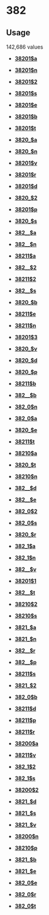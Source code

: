 # 382

## Usage

142,686 values

-   **[38201$a](../../tags/382/38201a-1.md)**  

-   **[38201$n](../../tags/382/38201n-2.md)**  

-   **[38201$2](../../tags/382/382012-3.md)**  

-   **[38201$s](../../tags/382/38201s-4.md)**  

-   **[38201$e](../../tags/382/38201e-5.md)**  

-   **[38201$b](../../tags/382/38201b-6.md)**  

-   **[38201$t](../../tags/382/38201t-7.md)**  

-   **[3820\_$a](../../tags/382/3820_a-8.md)**  

-   **[3820\_$n](../../tags/382/3820_n-9.md)**  

-   **[38201$v](../../tags/382/38201v-10.md)**  

-   **[38201$r](../../tags/382/38201r-11.md)**  

-   **[38201$d](../../tags/382/38201d-12.md)**  

-   **[3820\_$2](../../tags/382/3820_2-13.md)**  

-   **[38201$p](../../tags/382/38201p-14.md)**  

-   **[3820\_$s](../../tags/382/3820_s-15.md)**  

-   **[382\_\_$a](../../tags/382/382__a-16.md)**  

-   **[382\_\_$n](../../tags/382/382__n-17.md)**  

-   **[38211$a](../../tags/382/38211a-18.md)**  

-   **[382\_\_$2](../../tags/382/382__2-19.md)**  

-   **[38211$2](../../tags/382/382112-20.md)**  

-   **[382\_\_$s](../../tags/382/382__s-21.md)**  

-   **[3820\_$b](../../tags/382/3820_b-22.md)**  

-   **[38211$e](../../tags/382/38211e-23.md)**  

-   **[38211$n](../../tags/382/38211n-24.md)**  

-   **[38201$3](../../tags/382/382013-25.md)**  

-   **[3820\_$v](../../tags/382/3820_v-26.md)**  

-   **[3820\_$d](../../tags/382/3820_d-27.md)**  

-   **[3820\_$p](../../tags/382/3820_p-28.md)**  

-   **[38211$b](../../tags/382/38211b-29.md)**  

-   **[382\_\_$b](../../tags/382/382__b-30.md)**  

-   **[382\_0$n](../../tags/382/382_0n-31.md)**  

-   **[382\_0$a](../../tags/382/382_0a-32.md)**  

-   **[3820\_$e](../../tags/382/3820_e-33.md)**  

-   **[38211$t](../../tags/382/38211t-34.md)**  

-   **[38210$a](../../tags/382/38210a-35.md)**  

-   **[3820\_$t](../../tags/382/3820_t-36.md)**  

-   **[38210$n](../../tags/382/38210n-37.md)**  

-   **[382\_\_$d](../../tags/382/382__d-38.md)**  

-   **[382\_\_$e](../../tags/382/382__e-39.md)**  

-   **[382\_0$2](../../tags/382/382_02-40.md)**  

-   **[382\_0$s](../../tags/382/382_0s-41.md)**  

-   **[3820\_$r](../../tags/382/3820_r-42.md)**  

-   **[382\_1$a](../../tags/382/382_1a-43.md)**  

-   **[382\_1$n](../../tags/382/382_1n-44.md)**  

-   **[382\_\_$v](../../tags/382/382__v-45.md)**  

-   **[38201$1](../../tags/382/382011-46.md)**  

-   **[382\_\_$t](../../tags/382/382__t-47.md)**  

-   **[38210$2](../../tags/382/382102-48.md)**  

-   **[38210$s](../../tags/382/38210s-49.md)**  

-   **[3821\_$a](../../tags/382/3821_a-50.md)**  

-   **[3821\_$n](../../tags/382/3821_n-51.md)**  

-   **[382\_\_$r](../../tags/382/382__r-52.md)**  

-   **[382\_\_$p](../../tags/382/382__p-53.md)**  

-   **[38211$s](../../tags/382/38211s-54.md)**  

-   **[3821\_$2](../../tags/382/3821_2-55.md)**  

-   **[382\_0$b](../../tags/382/382_0b-56.md)**  

-   **[38211$d](../../tags/382/38211d-57.md)**  

-   **[38211$p](../../tags/382/38211p-58.md)**  

-   **[38211$r](../../tags/382/38211r-59.md)**  

-   **[38200$a](../../tags/382/38200a-60.md)**  

-   **[38211$v](../../tags/382/38211v-61.md)**  

-   **[382\_1$2](../../tags/382/382_12-62.md)**  

-   **[382\_1$s](../../tags/382/382_1s-63.md)**  

-   **[38200$2](../../tags/382/382002-64.md)**  

-   **[3821\_$d](../../tags/382/3821_d-65.md)**  

-   **[3821\_$s](../../tags/382/3821_s-66.md)**  

-   **[3821\_$v](../../tags/382/3821_v-67.md)**  

-   **[38200$n](../../tags/382/38200n-68.md)**  

-   **[38210$p](../../tags/382/38210p-69.md)**  

-   **[3821\_$b](../../tags/382/3821_b-70.md)**  

-   **[3821\_$e](../../tags/382/3821_e-71.md)**  

-   **[382\_0$e](../../tags/382/382_0e-72.md)**  

-   **[382\_0$r](../../tags/382/382_0r-73.md)**  

-   **[382\_0$t](../../tags/382/382_0t-74.md)**  



